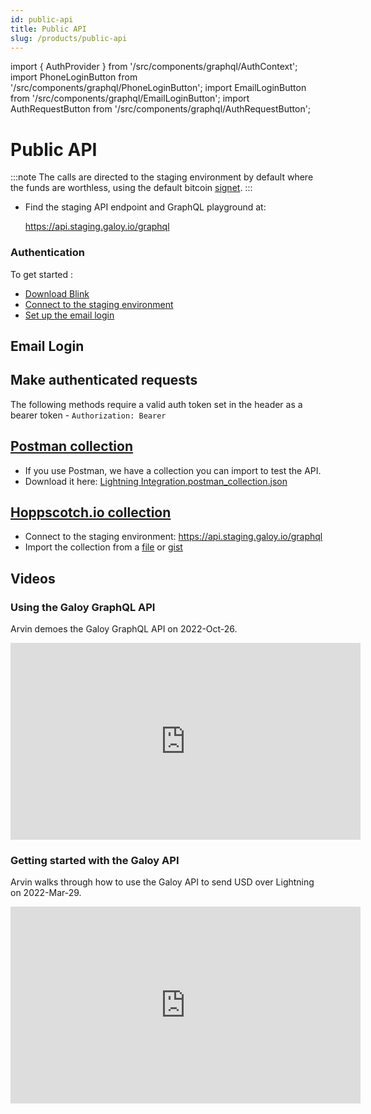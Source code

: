 ```yaml
---
id: public-api
title: Public API
slug: /products/public-api
---
```


import { AuthProvider } from '/src/components/graphql/AuthContext';
import PhoneLoginButton from '/src/components/graphql/PhoneLoginButton';
import EmailLoginButton from '/src/components/graphql/EmailLoginButton';
import AuthRequestButton from '/src/components/graphql/AuthRequestButton';

# Public API

:::note
The calls are directed to the staging environment by default where the funds are worthless, using the default bitcoin [signet](/signet.md).
:::

* Find the staging API endpoint and GraphQL playground at:

    https://api.staging.galoy.io/graphql

### Authentication

To get started :
* [Download Blink](/products#download-the-blink-app)
* [Connect to the staging environment](/products#connect-to-the-staging-environment)
* [Set up the email login](http://localhost:3000/products#set-up-the-email-login)

## Email Login

<AuthProvider>
  <EmailLoginButton />

  <div style={{ margin: '40px 0' }}></div>

  ## Make authenticated requests
  The following methods require a valid auth token set in the header as a bearer token - `Authorization: Bearer`

  <AuthRequestButton />
</AuthProvider>

## [Postman collection](https://github.com/GaloyMoney/galoy/tree/main/docs/postman-collection)
* If you use Postman, we have a collection you can import to test the API.
* Download it here: [Lightning Integration.postman\_collection.json](https://github.com/GaloyMoney/galoy/blob/main/docs/postman-collection/galoy_graphql_main_api.postman_collection.json)

## [Hoppscotch.io collection](https://hoppscotch.io/graphql)
* Connect to the staging environment: https://api.staging.galoy.io/graphql
* Import the collection from a [file](/hoppscotch-collection.json) or [gist](https://gist.githubusercontent.com/openoms/e365104e5b459bd6cead7df0e5c24ff3/raw/fa671f639649accd72304381d0679be610a1b377/hoppscotch-collections.json)

## Videos
### Using the Galoy GraphQL API
Arvin demoes the Galoy GraphQL API on 2022-Oct-26.

<iframe width="560" height="315" src="https://www.youtube.com/embed/RRdpKnFe8qQ" title="YouTube video player" frameborder="0" allow="accelerometer; autoplay; clipboard-write; encrypted-media; gyroscope; picture-in-picture; web-share" allowfullscreen></iframe>

### Getting started with the Galoy API
Arvin walks through how to use the Galoy API to send USD over Lightning on 2022-Mar-29.

<iframe width="560" height="315" src="https://www.youtube.com/embed/bp5Dc6Wvnbw" title="YouTube video player" frameborder="0" allow="accelerometer; autoplay; clipboard-write; encrypted-media; gyroscope; picture-in-picture; web-share" allowfullscreen></iframe>
